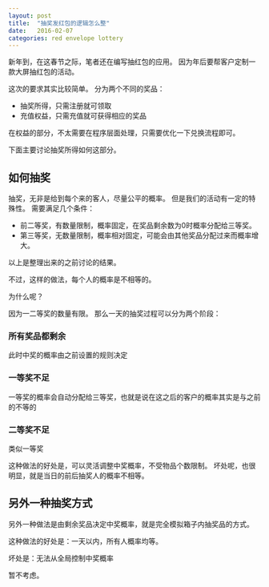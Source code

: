 ```yaml
---
layout: post
title:  "抽奖发红包的逻辑怎么整"
date:   2016-02-07
categories: red envelope lottery
---
```


新年到，在这春节之际，笔者还在编写抽红包的应用。
因为年后要帮客户定制一款大屏抽红包的活动。

这次的要求其实比较简单。
分为两个不同的奖品：

* 抽奖所得，只需注册就可领取
* 充值权益，只需充值就可获得相应的奖品

在权益的部分，不太需要在程序层面处理，只需要优化一下兑换流程即可。

下面主要讨论抽奖所得如何这部分。

## 如何抽奖

抽奖，无非是给到每个来的客人，尽量公平的概率。
但是我们的活动有一定的特殊性。
需要满足几个条件：

* 前二等奖，有数量限制，概率固定，在奖品剩余数为0时概率分配给三等奖。
* 第三等奖，无数量限制，概率相对固定，可能会由其他奖品分配过来而概率增大。

以上是整理出来的之前讨论的结果。

不过，这样的做法，每个人的概率是不相等的。

为什么呢？

因为一二等奖的数量有限。
那么一天的抽奖过程可以分为两个阶段：

### 所有奖品都剩余
此时中奖的概率由之前设置的规则决定

### 一等奖不足
一等奖的概率会自动分配给三等奖，也就是说在这之后的客户的概率其实是与之前的不等的

### 二等奖不足
类似一等奖

这种做法的好处是，可以灵活调整中奖概率，不受物品个数限制。
坏处呢，也很明显，就是当日的前后抽奖人的概率不相等。

## 另外一种抽奖方式
另外一种做法是由剩余奖品决定中奖概率，就是完全模拟箱子内抽奖品的方式。

这种做法的好处是：一天以内，所有人概率均等。

坏处是：无法从全局控制中奖概率

暂不考虑。
